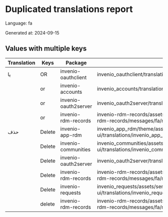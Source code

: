 # Duplicated translations report

Language: fa

Generated at: 2024-09-15


## Values with multiple keys


| Translation | Keys | Package | File |
|-------------|------| --- | --- |
| یا| OR | invenio-oauthclient | invenio_oauthclient/translations/fa/LC_MESSAGES/messages.po |
|| or | invenio-accounts | invenio_accounts/translations/fa/LC_MESSAGES/messages.po |
|| or | invenio-oauth2server | invenio_oauth2server/translations/fa/LC_MESSAGES/messages.po |
|| or | invenio-rdm-records | invenio-rdm-records/assets/semantic-ui/translations/invenio-rdm-records/messages/fa/messages.po |
| حذف| Delete | invenio-app-rdm | invenio_app_rdm/theme/assets/semantic-ui/translations/invenio_app_rdm/messages/fa/messages.po |
|| Delete | invenio-communities | invenio_communities/assets/semantic-ui/translations/invenio_communities/messages/fa/messages.po |
|| Delete | invenio-oauth2server | invenio_oauth2server/translations/fa/LC_MESSAGES/messages.po |
|| Delete | invenio-rdm-records | invenio-rdm-records/assets/semantic-ui/translations/invenio-rdm-records/messages/fa/messages.po |
|| Delete | invenio-requests | invenio_requests/assets/semantic-ui/translations/invenio_requests/messages/fa/messages.po |
|| delete | invenio-rdm-records | invenio-rdm-records/assets/semantic-ui/translations/invenio-rdm-records/messages/fa/messages.po |

